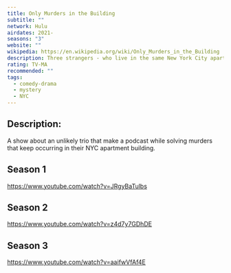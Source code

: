 ```yaml
---
title: Only Murders in the Building
subtitle: ""
network: Hulu
airdates: 2021-
seasons: "3"
website: ""
wikipedia: https://en.wikipedia.org/wiki/Only_Murders_in_the_Building
description: Three strangers - who live in the same New York City apartment building and share an obsession with true crime - suddenly find themselves embroiled in a murder.
rating: TV-MA
recommended: ""
tags:
  - comedy-drama
  - mystery
  - NYC
---
```

## Description: 

A show about an unlikely trio that make a podcast while solving murders that keep occurring in their NYC apartment building.

## Season 1
https://www.youtube.com/watch?v=JRgyBaTulbs
## Season 2
https://www.youtube.com/watch?v=z4d7y7GDhDE
## Season 3
https://www.youtube.com/watch?v=aaifwVfAf4E